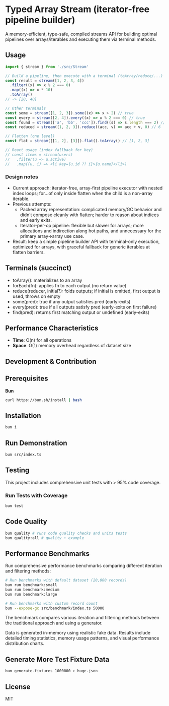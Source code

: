 # Typed Array Stream (iterator‑free pipeline builder)

A memory-efficient, type-safe, compiled streams API for building optimal pipelines
over arrays/iterables and executing them via terminal methods.


## Usage

```ts
import { stream } from './src/Stream'

// Build a pipeline, then execute with a terminal (toArray/reduce/...)
const result = stream([1, 2, 3, 4])
  .filter((x) => x % 2 === 0)
  .map((x) => x * 10)
  .toArray()
// -> [20, 40]

// Other terminals
const some = stream([1, 2, 3]).some((x) => x > 2) // true
const every = stream([2, 4]).every((x) => x % 2 === 0) // true
const found = stream(['a', 'bb', 'ccc']).find((s) => s.length === 2) // 'bb'
const reduced = stream([1, 2, 3]).reduce((acc, v) => acc + v, 0) // 6

// Flatten (one level)
const flat = stream([[1, 2], [3]]).flat().toArray() // [1, 2, 3]

// React usage (index fallback for key)
// const items = stream(users)
//   .filter(u => u.active)
//   .map((u, i) => <li key={u.id ?? i}>{u.name}</li>)
```

### Design notes

- Current approach: iterator-free, array-first pipeline executor with nested index loops; for...of only inside flatten when the child is a non-array iterable.
- Previous attempts:
  - Packed array representation: complicated memory/GC behavior and didn’t compose cleanly with flatten; harder to reason about indices and early exits.
  - Iterator-per-op pipeline: flexible but slower for arrays; more allocations and indirection along hot paths, and unnecessary for the primary array→array use case.
- Result: keep a simple pipeline builder API with terminal-only execution, optimized for arrays, with graceful fallback for generic iterables at flatten barriers.
## Terminals (succinct)

- toArray(): materializes to an array
- forEach(fn): applies fn to each output (no return value)
- reduce(reducer, initial?): folds outputs; if initial is omitted, first output is used, throws on empty
- some(pred): true if any output satisfies pred (early-exits)
- every(pred): true if all outputs satisfy pred (early-exits on first failure)
- find(pred): returns first matching output or undefined (early-exits)


## Performance Characteristics

- **Time**: O(n) for all operations
- **Space**: O(1) memory overhead regardless of dataset size

## Development & Contribution

## Prerequisites

**Bun**

```bash
curl https://bun.sh/install | bash
```

## Installation

```bash
bun i
```

## Run Demonstration

```bash
bun src/index.ts
```

## Testing

This project includes comprehensive unit tests with > 95% code coverage.

### Run Tests with Coverage

```bash
bun test
```

## Code Quality

```bash
bun quality # runs code quality checks and units tests
bun quality:all # quality + example
```

## Performance Benchmarks

Run comprehensive performance benchmarks comparing different iteration and filtering methods:

```bash
# Run benchmarks with default dataset (20,000 records)
bun run benchmark:small
bun run benchmark:medium
bun run benchmark:large

# Run benchmarks with custom record count
bun --expose-gc src/benchmark/index.ts 50000
```

The benchmark compares various iteration and filtering methods between the traditional
approach and using a generator.

Data is generated in-memory using realistic fake data.
Results include detailed timing statistics, memory usage patterns, and visual performance distribution charts.

## Generate More Test Fixture Data

```bash
bun generate-fixtures 1000000 > huge.json
```

## License

MIT
